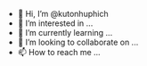 - 👋 Hi, I’m @kutonhuphich
- 👀 I’m interested in ...
- 🌱 I’m currently learning ...
- 💞️ I’m looking to collaborate on ...
- 📫 How to reach me ...

<!---
kutonhuphich/kutonhuphich is a ✨ special ✨ repository because its `README.md` (this file) appears on your GitHub profile.
You can click the Preview link to take a look at your changes.
--->
